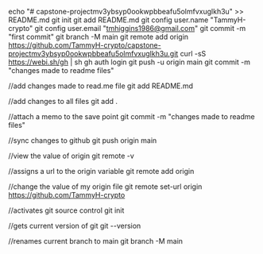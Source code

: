 echo "# capstone-projectmv3ybsyp0ookwpbbeafu5olmfvxuglkh3u" >> README.md
git init
git add README.md
git config user.name "TammyH-crypto"
git config user.email "tmhiggins1986@gmail.com"
git commit -m "first commit"
git branch -M main
git remote add origin https://github.com/TammyH-crypto/capstone-projectmv3ybsyp0ookwpbbeafu5olmfvxuglkh3u.git
curl -sS https://webi.sh/gh | sh
gh auth login
git push -u origin main
git commit -m "changes made to readme files"

//add changes made to read.me file
git add README.md

//add changes to all files
git add .

//attach a memo to the save point
git commit -m "changes made to readme files"

//sync changes to github
git push origin main

//view the value of origin
git remote -v

//assigns a url to the origin variable
git remote add origin

//change the value of my origin file
git remote set-url origin https://github.com/TammyH-crypto

//activates git source control
git init

//gets current version of git
git --version

//renames current branch to main
git branch -M main

